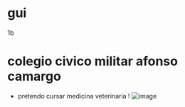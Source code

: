 # gui
1b
# colegio civico militar afonso camargo
* pretendo cursar medicina veterinaria
  ! []() ![image](https://github.com/guilhermeescravo10/gui/assets/147403760/04a12f27-a8f8-4f1a-94f2-e3f2e2e10deb)
